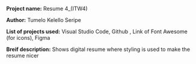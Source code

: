 **Project name:** Resume 4_(ITW4)                         

**Author:** Tumelo Kelello Seripe

**List of projects used:** Visual Studio Code, Github , Link of Font Awesome (for icons), Figma

**Breif description:** Shows digital resume where styling is used to make the resume nicer
